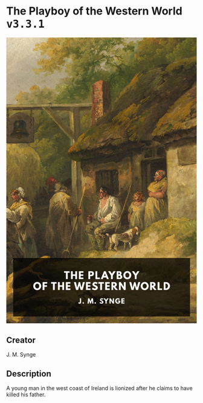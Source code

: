 
# The Playboy of the Western World <kbd>v3.3.1</kbd>

<center>
  <img src="./cover-1024.jpg"/>
</center>

## Creator
J. M. Synge

## Description
A young man in the west coast of Ireland is lionized after he claims to have killed his father.
